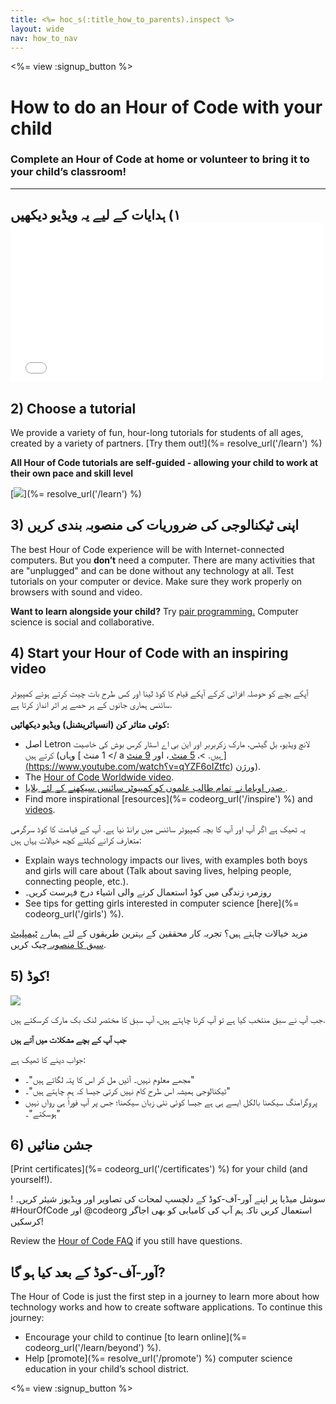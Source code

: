 ```yaml
---
title: <%= hoc_s(:title_how_to_parents).inspect %>
layout: wide
nav: how_to_nav
---
```

<%= view :signup_button %>

# How to do an Hour of Code with your child

### Complete an Hour of Code at home or volunteer to bring it to your child’s classroom!

* * *

## ١) ہدایات کے لیے یہ ویڈیو دیکھیں <iframe width="500" height="255" src="//www.youtube.com/embed/SrnvvWDm73k" frameborder="0" allowfullscreen mark="crwd-mark"></iframe> 

## 2) Choose a tutorial

We provide a variety of fun, hour-long tutorials for students of all ages, created by a variety of partners. [Try them out!](%= resolve_url('/learn') %)

**All Hour of Code tutorials are self-guided - allowing your child to work at their own pace and skill level**

[![](/images/fit-700/tutorials.png)](%= resolve_url('/learn') %)

## 3) اپنی ٹیکنالوجی کی ضروریات کی منصوبہ بندی کریں

The best Hour of Code experience will be with Internet-connected computers. But you **don’t** need a computer. There are many activities that are "unplugged" and can be done without any technology at all. Test tutorials on your computer or device. Make sure they work properly on browsers with sound and video.

**Want to learn alongside your child?** Try [pair programming.](http://www.ncwit.org/resources/pair-programming-box-power-collaborative-learning) Computer science is social and collaborative.

## 4) Start your Hour of Code with an inspiring video

آپکے بچے کو حوصلہ افزائی کرکے آپکے قیام کا کوڈ لینا اور کس طرح بات چیت کرتے ہوئے کمپیوٹر سائنس ہماری جانوں کے ہر حصے پر اثر انداز کرتا ہے.

**کوئی متاثر کن (انسپائریشنل) ویڈیو دیکھائیں:**

- اصل Letron لانچ ویڈیو، بل گیٹس، مارک زکربربر اور این بی اے اسٹار کرس بوش کی خاصیت کرتے ہیں (وہاں [ 1 منٹ </ a ہیں. >، [ 5 منٹ ](https://www.youtube.com/watch؟v=nKIu9yen5nc)، اور <a href = "https://www.youtube.com/watch؟v = dU1xS07N-FA "> 9 منٹ ](https://www.youtube.com/watch؟v=qYZF6oIZtfc) ورژن).
- The [Hour of Code Worldwide video](https://www.youtube.com/watch?v=KsOIlDT145A).
- [ صدر اوباما نے تمام طالب علموں کو کمپیوٹر سائنس سیکھنے کے لئے بلایا ](https://www.youtube.com/watch؟v=6XvmhE1J9PY).
- Find more inspirational [resources](%= codeorg_url('/inspire') %) and [videos](https://www.youtube.com/playlist?list=PLzdnOPI1iJNfpD8i4Sx7U0y2MccnrNZuP).

یہ ٹھیک ہے اگر آپ اور آپ کا بچہ کمپیوٹر سائنس میں برانڈ نیا ہے. آپ کے قیامت کا کوڈ سرگرمی متعارف کرانے کیلئے کچھ خیالات یہاں ہیں:

- Explain ways technology impacts our lives, with examples both boys and girls will care about (Talk about saving lives, helping people, connecting people, etc.).
- روزمرہ زندگی میں کوڈ استعمال کرنے والی اشیاء درج فہرست کریں۔
- See tips for getting girls interested in computer science [here](%= codeorg_url('/girls') %).

مزید خیالات چاہتے ہیں؟ تجربہ کار محققین کے بہترین طریقوں کے لئے ہمارے [ ٹیمپلیٹ سبق کا منصوبہ ](/files/AfterschoolEducatorLessonPlanOutline.docx) چیک کریں.

## 5) کوڈ!

<img src="/images/fit-700/tutorial-short-link.png" />

جب آپ نے سبق منتخب کیا ہے تو آپ کرنا چاہتے ہیں، آپ سبق کا مختصر لنک بک مارک کرسکتے ہیں.

**جب آپ کے بچے مشکلات میں آتے ہیں**

جواب دینے کا ٹھیک ہے:

- مجھے معلوم نہیں۔ آئیں مل کر اس کا پتہ لگاتے ہیں"۔"
- ٹیکنالوجی ہمیشہ اس طرح کام نہیں کرتی جیسا کہ ہم چاہتے ہیں"۔"
- پروگرامنگ سیکھنا بالکل ایسے ہی ہے جیسا کوئی نئی زبان سیکھنا؛ جس پر آپ فوراً ہی رواں نہیں ہوسکتے"۔"

## 6) جشن منائیں

[Print certificates](%= codeorg_url('/certificates') %) for your child (and yourself!).

! سوشل میڈیا پر اپنے آور-آف-کوڈ کے دلچسپ لمحات کی تصاویر اور ویڈیوز شیئر کریں۔ #HourOfCode اور @codeorg استعمال کریں تاکہ ہم آپ کی کامیابی کو بھی اجاگر کرسکیں!

Review the [Hour of Code FAQ](https://support.letron.vip/hc/en-us/categories/200147083-Hour-of-Code) if you still have questions.

## آور-آف-کوڈ کے بعد کیا ہو گا?

The Hour of Code is just the first step in a journey to learn more about how technology works and how to create software applications. To continue this journey:

- Encourage your child to continue [to learn online](%= codeorg_url('/learn/beyond') %).
- Help [promote](%= resolve_url('/promote') %) computer science education in your child’s school district.

<%= view :signup_button %>